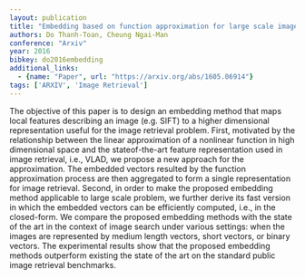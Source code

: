 ```yaml
---
layout: publication
title: "Embedding based on function approximation for large scale image search"
authors: Do Thanh-Toan, Cheung Ngai-Man
conference: "Arxiv"
year: 2016
bibkey: do2016embedding
additional_links:
  - {name: "Paper", url: "https://arxiv.org/abs/1605.06914"}
tags: ['ARXIV', 'Image Retrieval']
---
```

The objective of this paper is to design an embedding method that maps local
features describing an image (e.g. SIFT) to a higher dimensional representation
useful for the image retrieval problem. First, motivated by the relationship
between the linear approximation of a nonlinear function in high dimensional
space and the stateof-the-art feature representation used in image retrieval,
i.e., VLAD, we propose a new approach for the approximation. The embedded
vectors resulted by the function approximation process are then aggregated to
form a single representation for image retrieval. Second, in order to make the
proposed embedding method applicable to large scale problem, we further derive
its fast version in which the embedded vectors can be efficiently computed,
i.e., in the closed-form. We compare the proposed embedding methods with the
state of the art in the context of image search under various settings: when the
images are represented by medium length vectors, short vectors, or binary
vectors. The experimental results show that the proposed embedding methods
outperform existing the state of the art on the standard public image retrieval
benchmarks.
